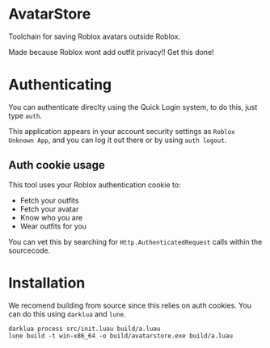 # AvatarStore

Toolchain for saving Roblox avatars outside Roblox.

Made because Roblox wont add outfit privacy!! Get this done!

# Authenticating

You can authenticate direclty using the Quick Login system, to do this, just type `auth`.

This application appears in your account security settings as `Roblox Unknown App`, and you can log it out there or by using `auth logout`.

## Auth cookie usage

This tool uses your Roblox authentication cookie to:
* Fetch your outfits
* Fetch your avatar
* Know who you are
* Wear outfits for you

You can vet this by searching for `Http.AuthenticatedRequest` calls within the sourcecode.

# Installation

We recomend building from source since this relies on auth cookies. You can do this
using `darklua` and `lune`.

```
darklua process src/init.luau build/a.luau
lune build -t win-x86_64 -o build/avatarstore.exe build/a.luau
```